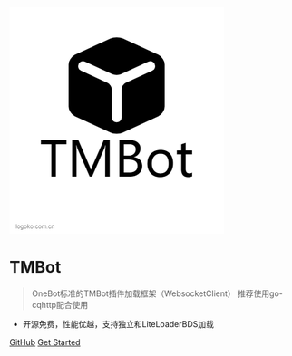 ![logo](https://github.com/TMBotDev/TMBot/blob/main/logo.png)

# TMBot

> OneBot标准的TMBot插件加载框架（WebsocketClient） 推荐使用go-cqhttp配合使用

* 开源免费，性能优越，支持独立和LiteLoaderBDS加载

[GitHub](https://github.com/TMBotDev/TMBot)
[Get Started](#quick-start)